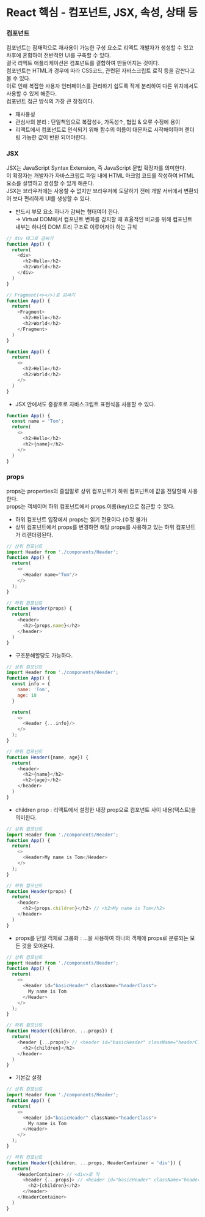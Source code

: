 React 핵심 - 컴포넌트, JSX, 속성, 상태 등
==========

### 컴포넌트
컴포넌트는 잠재적으로 재사용이 가능한 구성 요소로 리액트 개발자가 생성할 수 있고 차후에 혼합하여 전반적인 UI를 구축할 수 있다.   
결국 리액트 애플리케이션은 컴포넌트를 결합하여 만들어지는 것이다.   
컴포넌트는 HTML과 경우에 따라 CSS코드, 관련된 자바스크립트 로직 등을 감싼다고 볼 수 있다.   
이로 인해 복잡한 사용자 인터페이스를 관리하기 쉽도록 작게 분리하여 다른 위치에서도 사용할 수 있게 해준다.   
컴포넌트 접근 방식의 가장 큰 장점이다.   
- 재사용성
- 관심사의 분리 : 단일책임으로 복잡성↓, 가독성↑, 협업 & 오류 수정에 용이
- 리액트에서 컴포넌트로 인식되기 위해 함수의 이름이 대문자로 시작해야하며 렌더링 가능한 값이 반환 되어야한다.

### JSX
JSX는 JavaScript Syntax Extension, 즉 JavaScript 문법 확장자를 의미한다.   
이 확장자는 개발자가 자바스크립트 파일 내에 HTML 마크업 코드를 작성하여 HTML 요소를 설명하고 생성할 수 있게 해준다.   
JSX는 브라우저에는 사용할 수 없지만 브라우저에 도달하기 전에 개발 서버에서 변환되어 보다 편리하게 UI를 생성할 수 있다.   
- 반드시 부모 요소 하나가 감싸는 형태여야 한다.   
  → Virtual DOM에서 컴포넌트 변화를 감지할 때 효율적인 비교를 위해 컴포넌트 내부는 하나의 DOM 트리 구조로 이루어져야 하는 규칙
```javascript
// div 태그로 감싸기
function App() {
  return(
    <div>
      <h2>Hello</h2>
      <h2>World</h2>
    </div>
  )
}

// Fragment(<></>)로 감싸기
function App() {
  return(
    <Fragment>
      <h2>Hello</h2>
      <h2>World</h2>
    </Fragment>
  )
}

function App() {
  return(
    <>
      <h2>Hello</h2>
      <h2>World</h2>
    </>
  )
}
```

- JSX 안에서도 중괄호로 자바스크립트 표현식을 사용할 수 있다.
```javascript
function App() {
  const name = 'Tom';
  return(
    <>
      <h2>Hello</h2>
      <h2>{name}</h2>
    </>
  )
}
```

### props
props는 properties의 줄임말로 상위 컴포넌트가 하위 컴포넌트에 값을 전달할때 사용한다.   
props는 객체이며 하위 컴포넌트에서 props.이름(key)으로 접근할 수 있다.
- 하위 컴포넌트 입장에서 props는 읽기 전용이다.(수정 불가)
- 상위 컴포넌트에서 props를 변경하면 해당 props를 사용하고 있는 하위 컴포넌트가 리렌더링된다.

```javascript
// 상위 컴포넌트
import Header from './components/Header';
function App() {
  return(
    <>
      <Header name="Tom"/>
    </>
  );
}

// 하위 컴포넌트
function Header(props) {
  return(
    <header>
      <h2>{props.name}</h2>
    </header>
  )
}
```

- 구조분해할당도 가능하다.
```javascript
// 상위 컴포넌트
import Header from './components/Header';
function App() {
  const info = {
    name: 'Tom',
    age: 18
  }

  return(
    <>
      <Header {...info}/>
    </>
  );
}

// 하위 컴포넌트
function Header({name, age}) {
  return(
    <header>
      <h2>{name}</h2>
      <h2>{age}</h2>
    </header>
  )
}
```

- children prop : 리액트에서 설정한 내장 prop으로 컴포넌트 사이 내용(택스트)을 의미한다.
```javascript
// 상위 컴포넌트
import Header from './components/Header';
function App() {
  return(
    <>
      <Header>My name is Tom</Header>
    </>
  );
}

// 하위 컴포넌트
function Header(props) {
  return(
    <header>
      <h2>{props.children}</h2> // <h2>My name is Tom</h2>
    </header>
  )
}
```

- props를 단일 객체로 그룹화 : ...을 사용하여 하나의 객체에 props로 분류되는 모든 것을 모아온다.
```javascript
// 상위 컴포넌트
import Header from './components/Header';
function App() {
  return(
    <>
      <Header id="basicHeader" className="headerClass">
        My name is Tom
      </Header>
    </>
  );
}

// 하위 컴포넌트
function Header({children, ...props}) {
  return(
    <header {...props}> // <header id="basicHeader" className="headerClass">
      <h2>{children}</h2>
    </header>
  )
}
```

- 기본값 설정
```javascript
// 상위 컴포넌트
import Header from './components/Header';
function App() {
  return(
    <>
      <Header id="basicHeader" className="headerClass">
        My name is Tom
      </Header>
    </>
  );
}

// 하위 컴포넌트
function Header({children, ...props, HeaderContainer = 'div'}) {
  return(
    <HeaderContainer> // <div>로 작
      <header {...props}> // <header id="basicHeader" className="headerClass">
        <h2>{children}</h2>
      </header>
    </HeaderContainer>
  )
}
```
